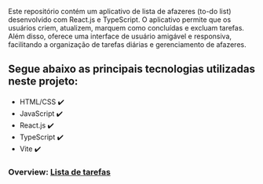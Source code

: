 
Este repositório contém um aplicativo de lista de afazeres (to-do list) desenvolvido com React.js e TypeScript. O aplicativo permite que os usuários criem, atualizem, marquem como concluídas e excluam tarefas. Além disso, oferece uma interface de usuário amigável e responsiva, facilitando a organização de tarefas diárias e gerenciamento de afazeres.

## Segue abaixo as principais tecnologias utilizadas neste projeto:
<div style="margin-top: 20px">
    <ul>
        <li>
            HTML/CSS ✔️
        </li>
        <li>
            JavaScript ✔️
        </li>
        <li>
            React.js ✔️
        </li>
        <li>
           TypeScript ✔️
        </li>
        <li>
           Vite ✔️
        </li>
    </ul>
</div>

### Overview: <a href="https://app.netlify.com/sites/lista-de-tarefas-react-ts-teste.netlify.app">Lista de tarefas<a>

